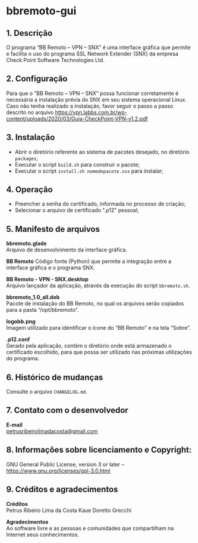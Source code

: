 
# bbremoto-gui
## 1. Descrição
O programa “BB Remoto – VPN – SNX” é uma interface gráfica que permite e facilita o uso do programa SSL Network Extender (SNX) da empresa Check Point Software Technologies Ltd.

## 2. Configuração
Para que o “BB Remoto – VPN – SNX” possa funcionar corretamente é necessária a instalação prévia do SNX em seu sistema operacional Linux. Caso não tenha realizado a instalação, favor seguir o passo a passo descrito no arquivo https://vpn.labbs.com.br/wp-content/uploads/2020/03/Guia-CheckPoint-VPN-v1.2.pdf

## 3. Instalação
- Abrir o diretório referente ao sistema de pacotes desejado, no diretório `packages`;
- Executar o script `build.sh` para construir o pacote;
- Executar o script `install.sh nomedopacote.xxx` para instalar;


## 4. Operação
- Preencher a senha do certificado, informada no processo de criação;
- Selecionar o arquivo de certificado ".p12" pessoal;

## 5. Manifesto de arquivos
**bbremoto.glade**   
Arquivo de desenvolvimento da interface gráfica.

**BB Remoto**
Código fonte (Python) que permite a integração entre a interface gráfica e o programa SNX.

**BB Remoto - VPN - SNX.desktop**   
Arquivo lançador da aplicação, através da execução do script `bbremoto.sh`.

**bbremoto_1.0_all.deb**   
Pacote de instalação do BB Remoto, no qual os arquivos serão copiados para a pasta “/opt/bbremoto”.

**logobb.png**   
Imagem utilizado para identificar o ícone do “BB Remoto” e na tela “Sobre”.

**.p12.conf**   
Gerado pela aplicação, contém o diretório onde está armazenado o certificado escolhido, para que possa ser utilizado nas próximas utilizações do programa.

## 6. Histórico de mudanças
Consulte o arquivo `CHANGELOG.md`.

## 7. Contato com o desenvolvedor
**E-mail**   
petrusribeirolimadacosta@gmail.com

## 8. Informações sobre licenciamento e Copyright:
GNU General Public License, version 3 or later – https://www.gnu.org/licenses/gpl-3.0.html

## 9. Créditos e agradecimentos
**Créditos**   
Petrus Ribeiro Lima da Costa
Kaue Doretto Grecchi

**Agradecimentos**   
Ao software livre e as pessoas e comunidades que compartilham na Internet seus conhecimentos.
